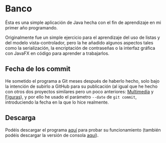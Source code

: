 # Banco

Ésta es una simple aplicación de Java hecha con el fin de aprendizaje en mi primer año programando.

Originalmente fue un simple ejercicio para el aprendizaje del uso de listas y del modelo vista-controlador, pero la he añadido algunos aspectos tales como la serialización, la encriptación de contraseñas o la interfaz gráfica con JavaFX en código para aprender a trabajarlos.

## Fecha de los commit

He sometido el programa a Git meses después de haberlo hecho, solo bajo la intención de subirlo a GitHub para su publicación (al igual que he hecho con otros dos proyectos similares pero un poco anteriores: [Multimedia](https://github.com/TheDavidDelta/Multimedia) y [Figuras](https://github.com/TheDavidDelta/Figuras)), y por ello he usado el parámetro `--date` de `git commit`, introduciendo la fecha en la que lo hice realmente.

## Descarga

Podéis descargar el programa [aquí](https://github.com/TheDavidDelta/Banco/releases/latest/download/Interfaz_Banco.jar) para probar su funcionamiento (también podéis descargar la versión de consola [aquí](https://github.com/TheDavidDelta/Banco/releases/latest/download/Consola_Banco.jar)).
